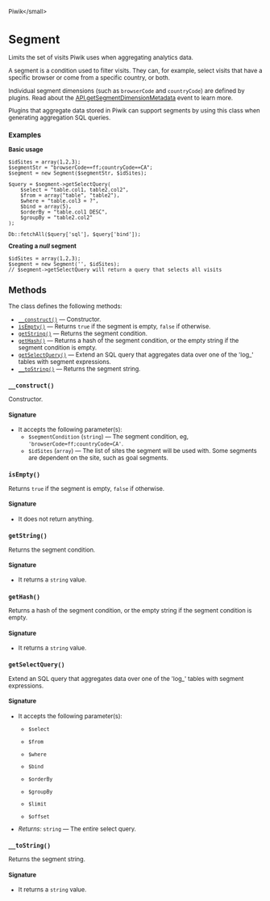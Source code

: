 <small>Piwik\</small>

Segment
=======

Limits the set of visits Piwik uses when aggregating analytics data.

A segment is a condition used to filter visits. They can, for example,
select visits that have a specific browser or come from a specific
country, or both.

Individual segment dimensions (such as `browserCode` and `countryCode`)
are defined by plugins. Read about the [API.getSegmentDimensionMetadata](/api-reference/events#apigetsegmentdimensionmetadata)
event to learn more.

Plugins that aggregate data stored in Piwik can support segments by
using this class when generating aggregation SQL queries.

### Examples

**Basic usage**

    $idSites = array(1,2,3);
    $segmentStr = "browserCode==ff;countryCode==CA";
    $segment = new Segment($segmentStr, $idSites);

    $query = $segment->getSelectQuery(
        $select = "table.col1, table2.col2",
        $from = array("table", "table2"),
        $where = "table.col3 = ?",
        $bind = array(5),
        $orderBy = "table.col1 DESC",
        $groupBy = "table2.col2"
    );

    Db::fetchAll($query['sql'], $query['bind']);

**Creating a _null_ segment**

    $idSites = array(1,2,3);
    $segment = new Segment('', $idSites);
    // $segment->getSelectQuery will return a query that selects all visits

Methods
-------

The class defines the following methods:

- [`__construct()`](#__construct) &mdash; Constructor.
- [`isEmpty()`](#isempty) &mdash; Returns `true` if the segment is empty, `false` if otherwise.
- [`getString()`](#getstring) &mdash; Returns the segment condition.
- [`getHash()`](#gethash) &mdash; Returns a hash of the segment condition, or the empty string if the segment condition is empty.
- [`getSelectQuery()`](#getselectquery) &mdash; Extend an SQL query that aggregates data over one of the 'log_' tables with segment expressions.
- [`__toString()`](#__tostring) &mdash; Returns the segment string.

<a name="__construct" id="__construct"></a>
<a name="__construct" id="__construct"></a>
### `__construct()`

Constructor.

#### Signature

-  It accepts the following parameter(s):
    - `$segmentCondition` (`string`) &mdash;
       The segment condition, eg, `'browserCode=ff;countryCode=CA'`.
    - `$idSites` (`array`) &mdash;
       The list of sites the segment will be used with. Some segments are dependent on the site, such as goal segments.

<a name="isempty" id="isempty"></a>
<a name="isEmpty" id="isEmpty"></a>
### `isEmpty()`

Returns `true` if the segment is empty, `false` if otherwise.

#### Signature

- It does not return anything.

<a name="getstring" id="getstring"></a>
<a name="getString" id="getString"></a>
### `getString()`

Returns the segment condition.

#### Signature

- It returns a `string` value.

<a name="gethash" id="gethash"></a>
<a name="getHash" id="getHash"></a>
### `getHash()`

Returns a hash of the segment condition, or the empty string if the segment condition is empty.

#### Signature

- It returns a `string` value.

<a name="getselectquery" id="getselectquery"></a>
<a name="getSelectQuery" id="getSelectQuery"></a>
### `getSelectQuery()`

Extend an SQL query that aggregates data over one of the 'log_' tables with segment expressions.

#### Signature

-  It accepts the following parameter(s):
    - `$select`
      
    - `$from`
      
    - `$where`
      
    - `$bind`
      
    - `$orderBy`
      
    - `$groupBy`
      
    - `$limit`
      
    - `$offset`
      

- *Returns:*  `string` &mdash;
    The entire select query.

<a name="__tostring" id="__tostring"></a>
<a name="__toString" id="__toString"></a>
### `__toString()`

Returns the segment string.

#### Signature

- It returns a `string` value.

